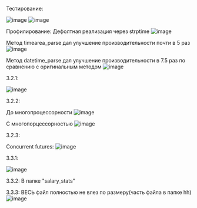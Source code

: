 Тестирование:

![image](https://user-images.githubusercontent.com/94864786/206857625-38034d65-ded7-4e8a-aa1d-c936a282e5d8.png)
![image](https://user-images.githubusercontent.com/94864786/206852393-fbe4aa10-2bd3-4303-8a2d-9908e2717ea7.png)

Профилирование:
Дефолтная реализация через strptime
![image](https://user-images.githubusercontent.com/94864786/208408443-203b3c77-ea7c-4e98-8fba-1eee58598010.png)

Метод timearea_parse дал улучшение производительности почти в 5 раз
![image](https://user-images.githubusercontent.com/94864786/208408647-916ee0b7-18de-4906-bba9-ffef16b7f60c.png)

Метод datetime_parse дал улучшение производительности в 7.5 раз по сравнению с оригинальным методом
![image](https://user-images.githubusercontent.com/94864786/208408826-63da1625-2efa-4e50-9ce9-b2a8b9f68986.png)


3.2.1:

![image](https://user-images.githubusercontent.com/94864786/209554548-ac3d5fbf-d0f5-47a6-96dd-1a9f095c1fae.png)


3.2.2:

До многопроцессорности
![image](https://user-images.githubusercontent.com/94864786/209555046-88d54538-c827-471b-9071-cda9e2bf5caa.png)

C многопорцессорностью
![image](https://user-images.githubusercontent.com/94864786/209555481-e142f113-fdb8-4fd4-af60-340c400b31e5.png)

3.2.3:

Concurrent futures:
![image](https://user-images.githubusercontent.com/94864786/209555911-ef23cf00-9615-4f93-97c8-069f63506322.png)


3.3.1:

![image](https://user-images.githubusercontent.com/94864786/209678040-0de09856-46ae-4547-a56c-ab4ec7a91a5b.png)

3.3.2:
В папке "salary_stats"


3.3.3:
ВЕСЬ файл полностью не влез по размеру(часть файла в папке hh)
![image](https://user-images.githubusercontent.com/94864786/209706565-7c85a485-c566-4cf6-82b5-c1472fc73537.png)

